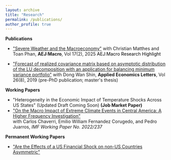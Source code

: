 ```yaml
---
layout: archive
title: "Research"
permalink: /publications/
author_profile: true
---
```

**Publications**
*    ["Severe Weather and the Macroeconomy"](https://hskim27.github.io/files/weather_2024.pdf) with Christian Matthes and Toan Phan, **AEJ:Macro**, Vol 17(2), 2025 
 <a href="https://www.aeaweb.org/research/severe-weather-macroeconomy-us" style="color:black; text-decoration:none;">AEJ:Macro Research Highlight</a>

* ["Forecast of realized covariance matrix based on asymptotic distribution of the LU decomposition with an application for balancing minimum variance portfolio"](https://www.dropbox.com/scl/fi/8lv4uxqagmpnfm2bf41z2/Forecast-of-realized-covariance-matrix-based-on-asymptotic-distribution-of-the-LU-decomposition-with-an-application-for-balancing-minimum-variance-portfolio.pdf?rlkey=jg5deg315x8cshbt4xr5qx85l&st=dtbocb4q&dl=0)  with Dong Wan Shin, **Applied Economics Letters**, Vol 26(8), 2019 (pre-PhD publication; master's thesis)

**Working Papers**
*    "Heterogeneity in the Economic Impact of Temperature Shocks Across US States" (Updated Draft Coming Soon) **(Job Market Paper)**
*    ["On the Macro Impact of Extreme Climate Events in Central America: A Higher Frequency Investigation"](https://www.imf.org/en/Publications/WP/Issues/2022/12/02/On-the-Macro-Impact-of-Extreme-Climate-Events-in-Central-America-A-Higher-Frequency-526284)  
  with Carlos Chaverri, Emilio William Fernandez Corugedo, and Pedro Juarros, _IMF Working Paper No. 2022/237_
  
**Permanent Working Papers**
*    ["Are the Effects of a US Financial Shock on non-US Countries Asymmetric"](https://hskim27.github.io/files/us_financial_shock_asymmetric.pdf)
  



    

       

    
      
